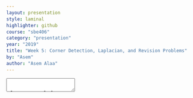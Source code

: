 ```yaml
---
layout: presentation
style: laminal
highlighter: github
course: "sbe406"
category: "presentation"
year: "2019"
title: "Week 5: Corner Detection, Laplacian, and Revision Problems"
by: "Asem"
author: "Asem Alaa"
---
```



<textarea id="source">


class: top, left
## Corner Detection

By: Asem Alaa 
Tough By: Ayman Anwar

---

class: top, left
## Feature Detection

.center[<img style="width:40%" src="edges-corners.gif">]

---

.center[<img style="width:80%" src="edges-corners2.jpg">]

---

.center[<img style="width:80%" src="edges-corners3.png">]

---
class: top, left

### Challenges

* .red[Patch (image) matching]
--
  * .green[Distinctive features]
--
* .red[Geometric transformations (translation, rotation, scale)]
--
  * .green[Robust and efficient]
--
* .red[Photometric (brightness, exposure)]
--
  * .green[Many preprocessing options can be applied]


---
class: top, left
## Harris operator: corner detector


.center[<img style="width:90%" src="flat-edge-corner.png">]
--

---
## Compute the .red[principal] vectors of variation at location `p` 

.center[<img style="width:60%" src="edges_directions.svg">]

---
## Harris operator
### Step 1: image smoothing (optional)

--
$$ L(p,\sigma ) = \[I * G_\sigma \](p) $$

```python
 signal.convolve2d(img, gaussian_kernel(7,1.0) ,'same')
```

.center[<img style="width:50%;" src="image.png">]

---
## Harris operator
### Step 2: compute $I_x$ and $I_y$

Many options to compute the $I_x$ and $I_y$ exist:

1. First order difference.
2. Prewitt kernel
3. Sobel kernel

```python
Ix = signal.convolve2d( img , sobel_h ,'same')
Iy = signal.convolve2d( img , sobel_v ,'same')
```

.center[<img style="width:40%;" src="lx.png"> <img style="width:40%;" src="ly.png">]

---
## Harris operator
### Step3: construct the Hessian (Hesh'n) matrix $M$

We will construct the Hessian matrix so we are able to compute the principal vectors of variation.

--
$$ M(p) = 
\begin{bmatrix}
I_x^2       & I_xI_y \\\
I_xI_y       & I_y^2
\end{bmatrix}
$$

--
```python
Ixx =  np.multiply( Ix, Ix) 
Iyy =  np.multiply( Iy, Iy)
Ixy =  np.multiply( Ix, Iy)
```

---
## Harris operator
### Step3 (Alternative): construct the Hessian (Hesh'n) matrix $M$ .red[over a window]

* If we need more robust detection
--
* Compute $M$ over a window (e.g $3 \times 3$)
--
* Now can detect larger corner that lives inside a window of pixels, instead of a single pixel.

--
$$
\hat{M}(p) = \sum_{i,j}  w(i,j)
\begin{bmatrix}
I_x^2       & I_xI_y \\\
I_xI_y       & I_y^2
\end{bmatrix}
$$

--
$$
\hat{M}(p) =
\begin{bmatrix}
\sum w(i,j) I_x^2(i,j)       & \sum  w(i,j) I_xI_y(i,j) \\\
\sum  w(i,j) I_xI_y(i,j)       & \sum w(i,j) I_y^2(i,j)
\end{bmatrix} 
$$

---
## Harris operator
### Step3 (Alternative): construct the Hessian (Hesh'n) matrix $M$ .red[over a window]

$$
\hat{M}(p) =
\begin{bmatrix}
\hat{I_x^2}       & \hat{I_xI_y} \\\
\hat{I_xI_y}       & \hat{I_y^2}
\end{bmatrix}
$$

--
```python
Ixx =  np.multiply( Ix, Ix) 
Iyy =  np.multiply( Iy, Iy)
Ixy =  np.multiply( Ix, Iy)

Ixx_hat = signal.convolve2d( Ixx , box_filter(3) ,'same') 
Iyy_hat = signal.convolve2d( Iyy , box_filter(3) ,'same') 
Ixy_hat = signal.convolve2d( Ixy , box_filter(3) ,'same') 
```



---
## Harris operator
### Step 4: compute $\lambda_1$ and $\lambda_2$ of $\hat{M}$

* Hessian matrix
<img style="width:50%" src="../../images/Hmat.png">

* Eigen vectors and Eigen values
  * values (amount of variation)
  * vector (variation direction)

.center[<img style="width:50%" src="../../images/eig1.png">]

---

.center[<img style="width:80%" src="screenshot-2.png">]


---
## Harris operator
### Step 4: compute $\lambda_1$ and $\lambda_2$ of $\hat{M}$

--
$$|H - \lambda I | = 0$$

---
## Harris operator
### Interpretation of $\lambda_1$ and $\lambda_2$

.center[<img style="width:70%" src="../../images/eig2.png">]

---
## Harris operator
### Step 5: evaluate corners using $R$ as a measure

--
$$R = (\lambda_1 \times \lambda_2) - k (\lambda_1 + \lambda_2)$$


---
## Harris operator
### Step 4 (Alternative): evaluate $R$ directly without $\lambda_1$ and $\lambda_2$

#### Indirect solution

--
$$det(M) = \lambda_1 \times \lambda_2$$

--
$$trace(M) = \lambda_1 + \lambda_2 $$

--
##### Instead of calculating $\lambda_1, \lambda_2$

--
* $R = det(\hat{M}) - k * trace(\hat{M})$
--
* Trace is sum of diagonal elements 

---
## Harris operator
### Step 4 (Alternative): evaluate $R$ directly without $\lambda_1$ and $\lambda_2$

$$
\hat{M}(p) =
\begin{bmatrix}
\hat{I_x^2}       & \hat{I_xI_y} \\\
\hat{I_xI_y}       & \hat{I_y^2}
\end{bmatrix}
$$

$$R = det(\hat{M}) - k * trace(\hat{M})$$


```python
K = 0.05

detM = np.multiply(Ixx_hat,Iyy_hat) - np.multiply(Ixy_hat,Ixy_hat) 
trM = Ixx_hat + Iyy_hat
R = detM - K * trM 
```

---
## Harris operator
### Finally

```python
corners = ???
```

Select large values of $R$, using whatever thresholding heuristic in mind.


#### Thresholding options:
- constant absolute value 
  - (e.g `corners = np.abs(R) > 2.5`)
--
- relative to maximum value 
  - (e.g `corners =  np.abs(R) > 0.2 * np.max(R)`)
--
- relative to quantile value 
  - (e.g `corners =  np.abs(R) > np.quantile(np.abs(R),0.9)`)


```python
corners = np.abs(R) >  np.quantile( np.abs(R),0.999)
```
---
## Harris operator
### Results

--
.center[<img style="width:40%;" src="image.png"> <img style="width:40%;" src="corners.png">]


---

calss: top, left
## FAST Corner Detector
* Features from Accelerated Segment Test (FAST)
* Real-time applications.

<img style="width:100%" src="../../images/fast.png">
---
## FAST Corner Detector
* Basic Algorithm

```python
1. Select Pixel p with intensity $$I_p$$ 
2. Select Threshold t
3. Consider circle with 16 pixels.
4. Calculate absolute difference $$I_p - I_i$$ and i =1 to 16
5. P is a corner if n points have absolute difference > t and n >= 6
6. Suppress weak corners (None-Max suppression)
```

--
* High Speed Test 

```python
4. Calculate absolute difference $$I_p - I_i$$ Considering i =1, 9, 5, 13 only.
5. P is a corner if n points have absolute difference > t and n >= 3
6. Suppress weak corners (None-Max suppression)
```
--
* None-Max suppression

```python
For successive corners.
1. For each corner point p
1. Compute score V which is sum of absolute difference between point p and 16 circle points.
2. Suppress if not local maximum. 
```

---
## Feature Description

--
.center[<img style="width:75%;" src="im1.png">]

---
# Thanks    
    
</textarea>

